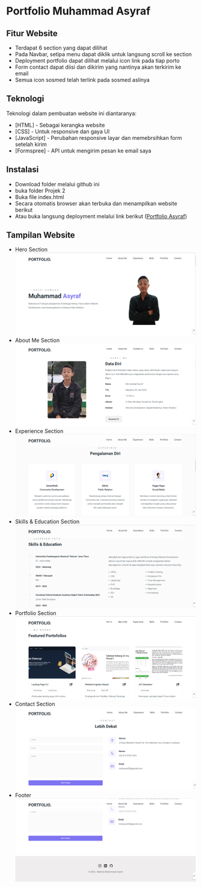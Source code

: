 # Portfolio Muhammad Asyraf

## Fitur Website

- Terdapat 6 section yang dapat dilihat
- Pada Navbar, setipa menu dapat diklik untuk langsung scroll ke section
- Deployment portfolio dapat dilihat melalui icon link pada tiap porto
- Form contact dapat diisi dan dikirim yang nantinya akan terkirim ke email
- Semua icon sosmed telah terlink pada sosmed aslinya

## Teknologi

Teknologi dalam pembuatan website ini diantaranya:

- [HTML] - Sebagai kerangka website
- [CSS] - Untuk responsive dan gaya UI
- [JavaScript] - Perubahan responsive layar dan memebrsihkan form setelah kirim
- [Formspree] - API untuk mengirim pesan ke email saya

## Instalasi

- Download folder melalui github ini
- buka folder Projek 2
- Buka file index.html
- Secara otomatis browser akan terbuka dan menampilkan website berikut
- Atau buka langsung deployment melalui link berikut ([Portfolio Asyraf](https://asyraf28.github.io/Asyraf-Portfolio/))

## Tampilan Website

- Hero Section
  ![hero_section](images/screenshots/hero.png)
- About Me Section
  ![about_section](images/screenshots/about.png)
- Experience Section
  ![experience_section](images/screenshots/experience.png)
- Skills & Education Section
  ![skills_section](images/screenshots/skills.png)
- Portfolio Section
  ![portfolio_section](images/screenshots/porto.png)
- Contact Section
  ![contact_section](images/screenshots/contact.png)
- Footer
  ![footer_section](images/screenshots/footer.png)
